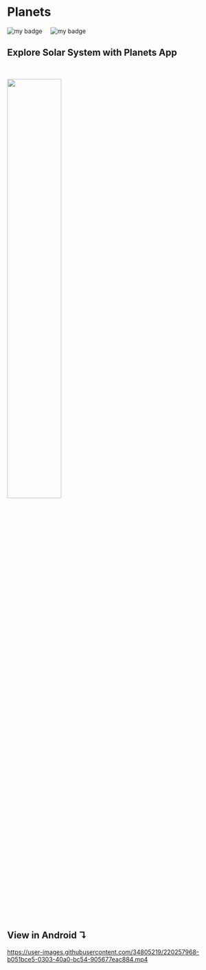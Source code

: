 # Planets



![my badge](https://img.shields.io/badge/Made%20with-Flutter-blue?style=for-the-badge&logo=flutter)  &nbsp;  &nbsp; ![my badge](https://img.shields.io/github/last-commit/Shubh99992/Planets?style=for-the-badge) 
&nbsp;
 ## Explore Solar System with Planets App 
&nbsp;

<img src="https://user-images.githubusercontent.com/34805219/220257013-a3a282e8-b2cd-4916-ae7c-2951ee6bc2df.png" width="50%">

## View in Android  ↴


https://user-images.githubusercontent.com/34805219/220257968-b051bce5-0303-40a0-bc54-905677eac884.mp4

